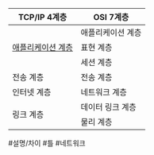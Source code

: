 <table>
    <thead>
      <tr>
        <th>TCP/IP 4계층</th>
        <th>OSI 7계층</th>
      </tr>
    </thead>
    <tbody>
      <tr>
        <td rowspan="3">
	        <a href="TCP／IP/TCP／IP 4계층 모델과 OSI 7계층 모델 비교">애플리케이션 계층</a>
        </td>
        <td>애플리케이션 계층</td>
      </tr>
      <tr>
        <td>표현 계층</td>
      </tr>
      <tr>
        <td>세션 계층</td>
      </tr>
      <tr>
        <td>전송 계층</td>
        <td>전송 계층</td>
      </tr>
      <tr>
        <td>인터넷 계층</td>
        <td>네트워크 계층</td>
      </tr>
      <tr>
        <td rowspan="2">링크 계층</td>
        <td>데이터 링크 계층</td>
      </tr>
      <tr>
        <td>물리 계층</td>
      </tr>
    </tbody>
  </table>

#설명/차이 #틀 #네트워크 